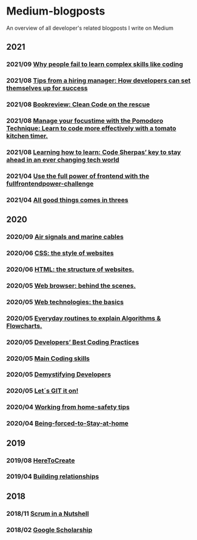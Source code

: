 # Medium-blogposts
An overview of all developer's related blogposts I write on Medium

## 2021
### 2021/09 [Why people fail to learn complex skills like coding](https://diana-vile.medium.com/why-people-fail-to-learn-complex-skills-like-coding-9fa027d45b9d)

### 2021/08 [Tips from a hiring manager: How developers can set themselves up for success](https://diana-vile.medium.com/tips-from-a-hiring-manager-4d890402d14f)
### 2021/08 [Bookreview: Clean Code on the rescue](https://diana-vile.medium.com/bookreview-clean-code-on-the-rescue-d7f2825e9074)
### 2021/08 [Manage your focustime with the Pomodoro Technique: Learn to code more effectively with a tomato kitchen timer.](https://diana-vile.medium.com/manage-your-focustime-with-the-pomodoro-technique-learn-to-code-more-effectively-with-a-tomato-eec22209b846)
### 2021/08 [Learning how to learn: Code Sherpas’ key to stay ahead in an ever changing tech world](https://diana-vile.medium.com/all-good-things-comes-in-threes-a66ff398aa6dhttps://diana-vile.medium.com/learning-how-to-learn-the-key-to-stay-ahead-in-an-ever-changing-tech-world-4719a391059d)

### 2021/04 [Use the full power of frontend with the fullfrontendpower-challenge](https://diana-vile.medium.com/use-the-full-power-of-frontend-with-the-fullfrontendpower-challenge-9dfec02cf397)
### 2021/04 [All good things comes in threes](https://diana-vile.medium.com/all-good-things-comes-in-threes-a66ff398aa6d)

## 2020
### 2020/09 [Air signals and marine cables](https://medium.com/@diana.vile/air-signals-and-marine-cables-b83cf6f59c31)

### 2020/06 [CSS: the style of websites](https://medium.com/@diana.vile/css-the-style-of-websites-4294dfddfd97)
### 2020/06 [HTML: the structure of websites.](https://medium.com/@diana.vile/html-the-structure-of-websites-a5ee03ef1bf0)

### 2020/05 [Web browser: behind the scenes.](https://medium.com/@diana.vile/web-browser-behind-the-scenes-806251dbb67d)
### 2020/05 [Web technologies: the basics](https://medium.com/@diana.vile/web-technologies-the-basics-7223106788c3)
### 2020/05 [Everyday routines to explain Algorithms & Flowcharts.](https://medium.com/@diana.vile/everyday-routines-to-explain-algorithms-flowcharts-1b17a4415023)
### 2020/05 [Developers’ Best Coding Practices](https://medium.com/@diana.vile/developers-best-coding-practices-48bd0aba14c5)
### 2020/05 [Main Coding skills](https://medium.com/@diana.vile/main-skills-to-grow-from-zero-to-hero-developer-6e7a787e937bf)
### 2020/05 [Demystifying Developers](https://medium.com/@diana.vile/demystifying-developers-what-are-developers-really-like-8d869fa3243b)
### 2020/05 [Let´s GIT it on!](https://medium.com/@diana.vile/let-s-git-it-on-why-you-need-to-know-version-control-as-a-software-developer-git-commands-ec9ecbc75dd4)

### 2020/04 [Working from home-safety tips](https://medium.com/@diana.vile/working-from-home-safety-tips-7922ff454a89)
### 2020/04 [Being-forced-to-Stay-at-home](https://medium.com/@diana.vile/being-forced-to-stay-at-home-4b824a56c2ee)

## 2019
### 2019/08 [HereToCreate](https://medium.com/@diana.vile/heretocreate1-create-a-static-html5-page-template-from-scratch-e20354a0033a)
### 2019/04 [Building relationships](https://medium.com/@diana.vile/building-relationships-in-a-hyperconnected-world-176ac947c647)

## 2018
### 2018/11 [Scrum in a Nutshell](https://medium.com/@diana.vile/scrum-in-a-nutshell-a-short-introduction-to-an-agile-work-methodology-from-a-female-perspective-b1629d23848)
### 2018/02 [Google Scholarship](https://medium.com/@diana.vile/google-developer-scholarship-front-end-web-dev-phase-1-f8b1e0b9c3af)
